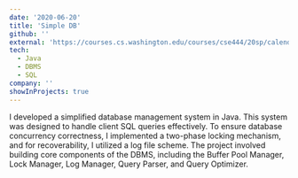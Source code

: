 ```yaml
---
date: '2020-06-20'
title: 'Simple DB'
github: ''
external: 'https://courses.cs.washington.edu/courses/cse444/20sp/calendar/hwlist.html'
tech:
  - Java
  - DBMS
  - SQL
company: ''
showInProjects: true
---
```


I developed a simplified database management system in Java. This system was designed to handle client SQL queries effectively. To ensure database concurrency correctness, I implemented a two-phase locking mechanism, and for recoverability, I utilized a log file scheme. The project involved building core components of the DBMS, including the Buffer Pool Manager, Lock Manager, Log Manager, Query Parser, and Query Optimizer.
